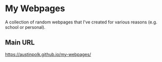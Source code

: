 # My Webpages

A collection of random webpages that I've created for various reasons (e.g. school or personal).

## Main URL

https://austinpolk.github.io/my-webpages/
